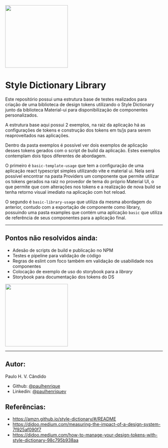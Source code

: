 <img width="200px" src="https://media0.giphy.com/media/v1.Y2lkPTc5MGI3NjExYTVjYzA5YWEzNWUwMzQ5NWI5NzEwNTc4MTQ0NzhkNTE1MTg1ODBmMCZjdD1z/CEHtFH3rJ6xdhBUKIT/giphy.gif" >


# Style Dictionary Library 
Este repositório possui uma estrutura base de testes realizados para criação de uma biblioteca de design tokens utilizando o Style Dictionary junto da biblioteca Material-ui para disponibilização de componentes personalizados.

A estrutura base aqui possui 2 exemplos, na raiz da aplicação há as configurações de tokens e construção dos tokens em ts/js para serem reaproveitados nas aplicações. 

Dentro da pasta exemplos é possível ver dois exemplos de aplicação desses tokens gerados com o script de build da aplicação. Estes exemplos contemplam dois tipos diferentes de abordagem. 

O primeiro é `basic-template-usage` que tem a configuração de uma aplicação react typescript simples utilizando vite e material ui. Nela será possível encontrar na pasta Providers um componente que permite utilizar os tokens gerados na raiz no provedor de tema do próprio Material UI, o que permite que com alterações nos tokens e a realização de nova build se tenha retorno visual imediato na aplicação com hot reload.

O segundo é `basic-library-usage` que utiliza da mesma abordagem do anterior, contudo com a exportação de componente como library, possuindo uma pasta examples que contém uma aplicação `basic` que utiliza de referência de seus componentes para a aplicação final.


----- 
## Pontos não resolvidos ainda:
* Adesão de scripts de build e publicação no NPM
* Testes e pipeline para validação de código 
* Regras de eslint com foco também em validação de usabilidade nos componentes
* Colocação de exemplo de uso do storybook para a *library*
* Storybook para documentação dos tokens do DS



<img width="200px" src="https://media1.giphy.com/media/v1.Y2lkPTc5MGI3NjExMjZkM2M5NGQ1Mjk4ZDEyNWExYzhkMDU3MTIwMWEwMGE4OTNhNWU3NyZjdD1n/W9wHF6yVazlrW/giphy.gif" />


___

## Autor:

Paulo H. V. Cândido

* Github: [@paulhenrique](https://github.com/paulhenrique)
* Linkedin: [@paulhenriquev](https://www.linkedin.com/in/paulhenriquev/)



## Referências: 

* https://amzn.github.io/style-dictionary/#/README
* https://didoo.medium.com/measuring-the-impact-of-a-design-system-7f925af090f7
* https://didoo.medium.com/how-to-manage-your-design-tokens-with-style-dictionary-98c795b938aa


